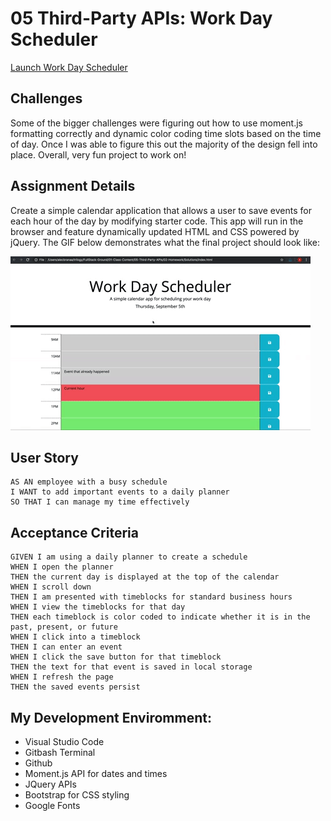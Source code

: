 # 05 Third-Party APIs: Work Day Scheduler
[Launch Work Day Scheduler](https://samdemarco.github.io/workday-scheduler/)

## Challenges

Some of the bigger challenges were figuring out how to use moment.js formatting correctly and dynamic color coding time slots based on the time of day. Once I was able to figure this out the majority of the design fell into place. Overall, very fun project to work on!  
  
## Assignment Details 

Create a simple calendar application that allows a user to save events for each hour of the day by modifying starter code. This app will run in the browser and feature dynamically updated HTML and CSS powered by jQuery. The GIF below demonstrates what the final project should look like:

![Scheduler Mock-up](05-third-party-apis-homework-demo.gif)


## User Story

```
AS AN employee with a busy schedule
I WANT to add important events to a daily planner
SO THAT I can manage my time effectively
```

## Acceptance Criteria

```
GIVEN I am using a daily planner to create a schedule
WHEN I open the planner
THEN the current day is displayed at the top of the calendar
WHEN I scroll down
THEN I am presented with timeblocks for standard business hours
WHEN I view the timeblocks for that day
THEN each timeblock is color coded to indicate whether it is in the past, present, or future
WHEN I click into a timeblock
THEN I can enter an event
WHEN I click the save button for that timeblock
THEN the text for that event is saved in local storage
WHEN I refresh the page
THEN the saved events persist
```

## My Development Enviromment:
  
  * Visual Studio Code
  * Gitbash Terminal
  * Github
  * Moment.js API for dates and times
  * JQuery APIs
  * Bootstrap for CSS styling
  * Google Fonts

